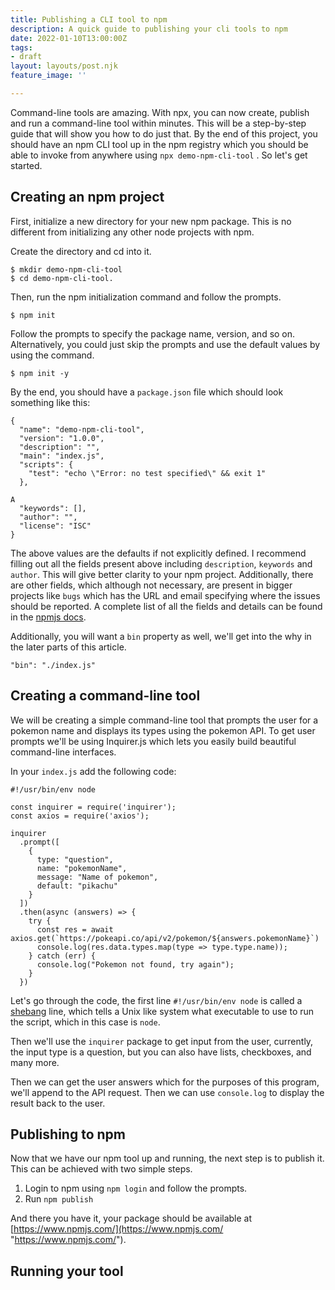 ```yaml
---
title: Publishing a CLI tool to npm
description: A quick guide to publishing your cli tools to npm
date: 2022-01-10T13:00:00Z
tags:
- draft
layout: layouts/post.njk
feature_image: ''

---
```

Command-line tools are amazing. With npx, you can now create, publish and run a command-line tool within minutes. This will be a step-by-step guide that will show you how to do just that. By the end of this project, you should have an npm CLI tool up in the npm registry which you should be able to invoke from anywhere using `npx demo-npm-cli-tool` . So let's get started.

## Creating an npm project

First, initialize a new directory for your new npm package. This is no different from initializing any other node projects with npm.

Create the directory and cd into it.

    $ mkdir demo-npm-cli-tool
    $ cd demo-npm-cli-tool.

Then, run the npm initialization command and follow the prompts.

    $ npm init

Follow the prompts to specify the package name, version, and so on. Alternatively, you could just skip the prompts and use the default values by using the command.

    $ npm init -y

By the end, you should have a `package.json` file which should look something like this:

    {
      "name": "demo-npm-cli-tool",
      "version": "1.0.0",
      "description": "",
      "main": "index.js",
      "scripts": {
        "test": "echo \"Error: no test specified\" && exit 1"
      },

    A
      "keywords": [],
      "author": "",
      "license": "ISC"
    }

The above values are the defaults if not explicitly defined. I recommend filling out all the fields present above including `description`, `keywords` and `author`. This will give better clarity to your npm project. Additionally, there are other fields, which although not necessary, are present in bigger projects like `bugs` which has the URL and email specifying where the issues should be reported. A complete list of all the fields and details can be found in the [npmjs docs](https://docs.npmjs.com/cli/v8/configuring-npm/package-json "npmjs docs").

Additionally, you will want a `bin` property as well, we'll get into the why in the later parts of this article.

    "bin": "./index.js"

## Creating a command-line tool

We will be creating a simple command-line tool that prompts the user for a pokemon name and displays its types using the pokemon API. To get user prompts we'll be using Inquirer.js which lets you easily build beautiful command-line interfaces.

In your `index.js` add the following code:

    #!/usr/bin/env node
    
    const inquirer = require('inquirer');
    const axios = require('axios');
    
    inquirer
      .prompt([
        {
          type: "question",
          name: "pokemonName",
          message: "Name of pokemon",
          default: "pikachu"
        }
      ])
      .then(async (answers) => {
        try {
          const res = await axios.get(`https://pokeapi.co/api/v2/pokemon/${answers.pokemonName}`)
          console.log(res.data.types.map(type => type.type.name));
        } catch (err) {
          console.log("Pokemon not found, try again");
        }
      })

Let's go through the code, the first line `#!/usr/bin/env node` is called a [shebang](https://en.wikipedia.org/wiki/Shebang_(Unix) "shebang") line, which tells a Unix like system what executable to use to run the script, which in this case is `node`.

Then we'll use the `inquirer` package to get input from the user, currently, the input type is a question, but you can also have lists, checkboxes, and many more.

Then we can get the user answers which for the purposes of this program, we'll append to the API request. Then we can use `console.log` to display the result back to the user.

## Publishing to npm

Now that we have our npm tool up and running, the next step is to publish it. This can be achieved with two simple steps.

1. Login to npm using `npm login` and follow the prompts.
2. Run `npm publish`

And there you have it, your package should be available at [https://www.npmjs.com/](https://www.npmjs.com/ "https://www.npmjs.com/").  

## Running your tool